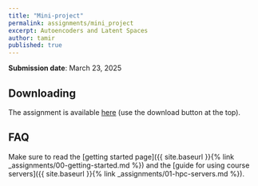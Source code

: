 ```yaml
---
title: "Mini-project"
permalink: assignments/mini_project
excerpt: Autoencoders and Latent Spaces
author: tamir
published: true
---
```


**Submission date**: March 23, 2025



## Downloading

The assignment is available
[here](https://technionmail-my.sharepoint.com/:u:/g/personal/tamir_shor_campus_technion_ac_il/Eelwp2qqepNGkUyDzH_TKHwBCmUpC7Qraez1Vp0LVR1U-g?e=rjl3nx)
(use the download button at the top).

## FAQ

Make sure to read the [getting started page]({{ site.baseurl }}{% link _assignments/00-getting-started.md %})
and the [guide for using course servers]({{ site.baseurl }}{% link _assignments/01-hpc-servers.md %}).


